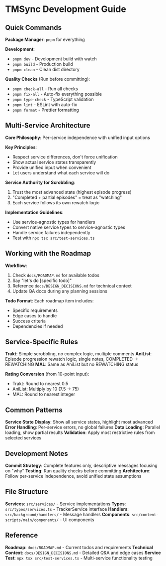 # TMSync Development Guide

## Quick Commands

**Package Manager**: `pnpm` for everything

**Development**:
- `pnpm dev` - Development build with watch
- `pnpm build` - Production build
- `pnpm clean` - Clean dist directory

**Quality Checks** (Run before committing):
- `pnpm check-all` - Run all checks
- `pnpm fix-all` - Auto-fix everything possible
- `pnpm type-check` - TypeScript validation
- `pnpm lint` - ESLint with auto-fix
- `pnpm format` - Prettier formatting

## Multi-Service Architecture

**Core Philosophy**: Per-service independence with unified input options

**Key Principles**:
- Respect service differences, don't force unification
- Show actual service states transparently
- Provide unified input when convenient
- Let users understand what each service will do

**Service Authority for Scrobbling**:
1. Trust the most advanced state (highest episode progress)
2. "Completed + partial episodes" = treat as "watching"
3. Each service follows its own rewatch logic

**Implementation Guidelines**:
- Use service-agnostic types for handlers
- Convert native service types to service-agnostic types
- Handle service failures independently
- Test with `npx tsx src/test-services.ts`

## Working with the Roadmap

**Workflow**:
1. Check `docs/ROADMAP.md` for available todos
2. Say "let's do [specific todo]"
3. Reference `docs/DESIGN_DECISIONS.md` for technical context
4. Update QA docs during any planning sessions

**Todo Format**: Each roadmap item includes:
- Specific requirements
- Edge cases to handle
- Success criteria
- Dependencies if needed

## Service-Specific Rules

**Trakt**: Simple scrobbling, no complex logic, multiple comments
**AniList**: Episode progression rewatch logic, single notes, COMPLETED → REWATCHING
**MAL**: Same as AniList but no REWATCHING status

**Rating Conversion** (from 10-point input):
- Trakt: Round to nearest 0.5
- AniList: Multiply by 10 (7.5 → 75)
- MAL: Round to nearest integer

## Common Patterns

**Service State Display**: Show all service states, highlight most advanced
**Error Handling**: Per-service errors, no global failures
**Data Loading**: Parallel loading, show partial results
**Validation**: Apply most restrictive rules from selected services

## Development Notes

**Commit Strategy**: Complete features only, descriptive messages focusing on "why"
**Testing**: Run quality checks before committing
**Architecture**: Follow per-service independence, avoid unified state assumptions

## File Structure

**Services**: `src/services/` - Service implementations
**Types**: `src/types/services.ts` - TrackerService interface
**Handlers**: `src/background/handlers/` - Message handlers
**Components**: `src/content-scripts/main/components/` - UI components

## Reference

**Roadmap**: `docs/ROADMAP.md` - Current todos and requirements
**Technical Context**: `docs/DESIGN_DECISIONS.md` - Detailed Q&A and edge cases
**Service Test**: `npx tsx src/test-services.ts` - Multi-service functionality testing